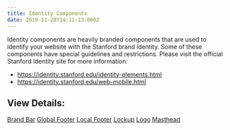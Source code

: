 ```yaml
---
title: Identity Components
date: 2019-11-28T14:11:13.000Z
---
```


<p class="su-intro-text">Identity components are heavily branded components that are used to identify your website with the Stanford brand identity. Some of these components have special guidelines and restrictions. Please visit the official Stanford Identity site for more information:</a>

* https://identity.stanford.edu/identity-elements.html
* https://identity.stanford.edu/web-mobile.html

## View Details:

<a href="/component/identity-brandbar" class="su-button">Brand Bar</a> 
<a href="/component/identity-global-footer" class="su-button">Global Footer</a> 
<a href="/component/identity-local-footer" class="su-button">Local Footer</a> 
<a href="/component/identity-lockup" class="su-button">Lockup</a> 
<a href="/component/identity-logo" class="su-button">Logo</a> 
<a href="/component/identity-masthead" class="su-button">Masthead</a> 
